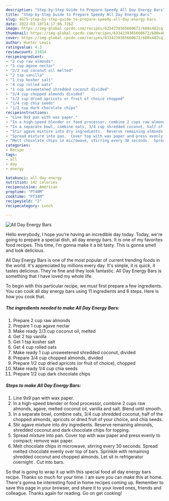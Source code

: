 ```yaml
---
description: "Step-by-Step Guide to Prepare Speedy All Day Energy Bars"
title: "Step-by-Step Guide to Prepare Speedy All Day Energy Bars"
slug: 4675-step-by-step-guide-to-prepare-speedy-all-day-energy-bars
date: 2022-03-10T14:17:06.726Z
image: https://img-global.cpcdn.com/recipes/6334239365660672/680x482cq70/all-day-energy-bars-recipe-main-photo.jpg
thumbnail: https://img-global.cpcdn.com/recipes/6334239365660672/680x482cq70/all-day-energy-bars-recipe-main-photo.jpg
cover: https://img-global.cpcdn.com/recipes/6334239365660672/680x482cq70/all-day-energy-bars-recipe-main-photo.jpg
author: Hunter Lewis
ratingvalue: 4.3
reviewcount: 21834
recipeingredient:
- "2 cup raw almonds"
- "1 cup agave nectar"
- "2/3 cup coconut oil melted"
- "2 tsp vanilla"
- "1 tsp kosher salt"
- "4 cup rolled oats"
- "1 cup unsweetened shredded coconut divided"
- "3/4 cup chopped almonds divided"
- "1/2 cup dried apricots or fruit of choice chopped"
- "1/4 cup chia seeds"
- "1/2 cup dark chocolate chips"
recipeinstructions:
- "Line 9x9 pan with wax paper."
- "In a high-speed blender or food processor, combine 2 cups raw almonds, agave, melted coconut oil, vanilla and salt.  Blend until smooth."
- "In a separate bowl, combine oats, 3/4 cup shredded coconut, half of the chopped almonds, apricots or dried fruit of your choice, and chia seeds."
- "Stir agave mixture into dry ingredients.  Reserve remaining almonds, shredded coconut and dark chocolate chips for topping."
- "Spread mixture into pan.  Cover top with wax paper and press evenly to compact; remove wax paper."
- "Melt chocolate chips in microwave, stirring every 30 seconds.  Spread melted chocolate evenly over top of bars.  Sprinkle with remaining shredded coconut and chopped almonds.  Let sit in refrigerator overnight .  Cut into bars."
categories:
- Recipe
tags:
- all
- day
- energy

katakunci: all day energy 
nutrition: 142 calories
recipecuisine: American
preptime: "PT40M"
cooktime: "PT34M"
recipeyield: "2"
recipecategory: Lunch

---
```



![All Day Energy Bars](https://img-global.cpcdn.com/recipes/6334239365660672/680x482cq70/all-day-energy-bars-recipe-main-photo.jpg)

Hello everybody, I hope you're having an incredible day today. Today, we're going to prepare a special dish, all day energy bars. It is one of my favorites food recipes. This time, I'm gonna make it a bit tasty. This is gonna smell and look delicious.



All Day Energy Bars is one of the most popular of current trending foods in the world. It's appreciated by millions every day. It's simple, it is quick, it tastes delicious. They're fine and they look fantastic. All Day Energy Bars is something that I have loved my whole life.


To begin with this particular recipe, we must first prepare a few ingredients. You can cook all day energy bars using 11 ingredients and 6 steps. Here is how you cook that.

<!--inarticleads1-->

##### The ingredients needed to make All Day Energy Bars:

1. Prepare 2 cup raw almonds
1. Prepare 1 cup agave nectar
1. Make ready 2/3 cup coconut oil, melted
1. Get 2 tsp vanilla
1. Get 1 tsp kosher salt
1. Get 4 cup rolled oats
1. Make ready 1 cup unsweetened shredded coconut, divided
1. Prepare 3/4 cup chopped almonds, divided
1. Prepare 1/2 cup dried apricots (or fruit of choice), chopped
1. Make ready 1/4 cup chia seeds
1. Prepare 1/2 cup dark chocolate chips




<!--inarticleads2-->

##### Steps to make All Day Energy Bars:

1. Line 9x9 pan with wax paper.
1. In a high-speed blender or food processor, combine 2 cups raw almonds, agave, melted coconut oil, vanilla and salt.  Blend until smooth.
1. In a separate bowl, combine oats, 3/4 cup shredded coconut, half of the chopped almonds, apricots or dried fruit of your choice, and chia seeds.
1. Stir agave mixture into dry ingredients.  Reserve remaining almonds, shredded coconut and dark chocolate chips for topping.
1. Spread mixture into pan.  Cover top with wax paper and press evenly to compact; remove wax paper.
1. Melt chocolate chips in microwave, stirring every 30 seconds.  Spread melted chocolate evenly over top of bars.  Sprinkle with remaining shredded coconut and chopped almonds.  Let sit in refrigerator overnight .  Cut into bars.




So that is going to wrap it up with this special food all day energy bars recipe. Thanks so much for your time. I am sure you can make this at home. There's gonna be interesting food in home recipes coming up. Remember to save this page in your browser, and share it to your loved ones, friends and colleague. Thanks again for reading. Go on get cooking!
